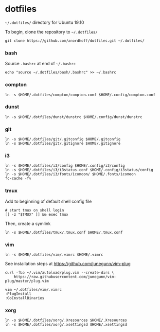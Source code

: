 # dotfiles

`~/.dotfiles/` directory for Ubuntu 19.10

To begin, clone the repository to `~/.dotfiles/`

```
git clone https://github.com/anordhoff/dotfiles.git ~/.dotfiles/
```

### bash

Source `.bashrc` at end of `~/.bashrc`

```
echo "source ~/.dotfiles/bash/.bashrc" >> ~/.bashrc
```

### compton

```
ln -s $HOME/.dotfiles/compton/compton.conf $HOME/.config/compton.conf
```

### dunst

```
ln -s $HOME/.dotfiles/dunst/dunstrc $HOME/.config/dunst/dunstrc
```

### git

```
ln -s $HOME/.dotfiles/git/.gitconfig $HOME/.gitconfig
ln -s $HOME/.dotfiles/git/.gitignore $HOME/.gitignore
```

### i3

```
ln -s $HOME/.dotfiles/i3/config $HOME/.config/i3/config
ln -s $HOME/.dotfiles/i3/i3status.conf $HOME/.config/i3status/config
ln -s $HOME/.dotfiles/i3/fonts/icomoon/ $HOME/.fonts/icomoon
fc-cache -fv
```

### tmux

Add to beginning of default shell config file

```
# start tmux on shell login
[[ -z "$TMUX" ]] && exec tmux
```

Then, create a symlink

```
ln -s $HOME/.dotfiles/tmux/.tmux.conf $HOME/.tmux.conf
```

### vim

```
ln -s $HOME/.dotfiles/vim/.vimrc $HOME/.vimrc
```

See installation steps at https://github.com/junegunn/vim-plug

```
curl -fLo ~/.vim/autoload/plug.vim --create-dirs \
    https://raw.githubusercontent.com/junegunn/vim-plug/master/plug.vim

vim ~/.dotfiles/vim/.vimrc
:PlugInstall
:GoInstallBinaries
```

### xorg

```
ln -s $HOME/.dotfiles/xorg/.Xresources $HOME/.Xresources
ln -s $HOME/.dotfiles/xorg/.xsettingsd $HOME/.xsettingsd
```

